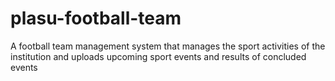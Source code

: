 # plasu-football-team
A football team management system that manages the sport activities of the institution and uploads upcoming sport events and results of concluded events 
